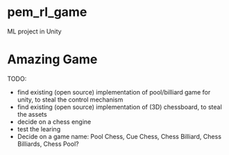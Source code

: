 # pem_rl_game
ML project in Unity

#  Amazing Game

TODO:
* find existing (open source) implementation of pool/billiard game for unity, to steal the control mechanism
* find existing (open source) implementation of (3D) chessboard, to steal the assets
* decide on a chess engine
* test the learing
* Decide on a game name: Pool Chess, Cue Chess, Chess Billiard, Chess Billiards, Chess Pool?
